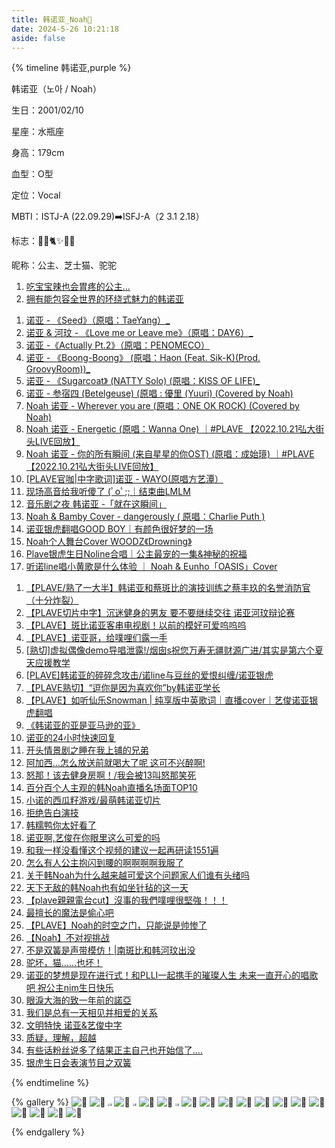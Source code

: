 ```yaml
---
title: 韩诺亚_Noah💜
date: 2024-5-26 10:21:18
aside: false
---
```


{% timeline 韩诺亚,purple %}

<!-- timeline 个人资料 -->

 韩诺亚（노아 / Noah）

生日：2001/02/10

星座：水瓶座

身高：179cm

血型：O型

定位：Vocal

MBTI：ISTJ-A (22.09.29)➡️ISFJ-A（2 3.1 2.18）

标志：🦙💜🐈️✨️🐥🧀

昵称：公主、芝士猫、驼驼

<!-- endtimeline -->

<!-- timeline TMI -->

1. [ 吃宝宝辣也会胃疼的公主...](https://weibo.com/3251547692/5046687047352411)
2. [拥有能包容全世界的环绕式魅力的韩诺亚](https://weibo.com/6856954043/N0neO87X1?pagetype=profilefeed)

<!-- endtimeline -->

<!-- timeline 翻唱Cover -->

1. [诺亚 - 《Seed》（原唱：TaeYang）_](https://www.bilibili.com/video/BV11e411Z7vx/?spm_id_from=333.999.0.0&vd_source=683accdf4a366c372d15625bf59c99d7)
2. [诺亚 & 河玟 - 《Love me or Leave me》（原唱：DAY6）_](https://www.bilibili.com/video/BV1oc411m7gz/?spm_id_from=333.999.0.0&vd_source=683accdf4a366c372d15625bf59c99d7)
3. [ 诺亚 -《Actually Pt.2》（原唱：PENOMECO）](https://www.bilibili.com/video/BV1Vp421y7SE/?spm_id_from=333.999.0.0&vd_source=683accdf4a366c372d15625bf59c99d7)
4. [诺亚 - 《Boong-Boong》 (原唱：Haon (Feat. Sik-K)(Prod. GroovyRoom))_](https://www.bilibili.com/video/BV1dF4m1A711/?spm_id_from=333.999.0.0&vd_source=683accdf4a366c372d15625bf59c99d7)
5. [ 诺亚 - 《Sugarcoat》 (NATTY Solo) (原唱：KISS OF LIFE)_](https://www.bilibili.com/video/BV1et421A7Zn/?spm_id_from=333.999.0.0&vd_source=683accdf4a366c372d15625bf59c99d7)
6. [诺亚 - 参宿四 (Betelgeuse) (原唱 : 優里 (Yuuri) (Covered by Noah)](https://www.bilibili.com/video/BV16P411k7zw/?spm_id_from=333.999.0.0&vd_source=683accdf4a366c372d15625bf59c99d7)
7. [Noah 诺亚 - Wherever you are (原唱：ONE OK ROCK) (Covered by Noah)](https://www.bilibili.com/video/BV1LM4y1d7kP/?spm_id_from=333.999.0.0&vd_source=683accdf4a366c372d15625bf59c99d7)
8. [Noah 诺亚 - Energetic (原唱：Wanna One) ｜#PLAVE 【2022.10.21弘大街头LIVE回放】](https://www.bilibili.com/video/BV1Dg4y1E7Pi/?spm_id_from=333.999.0.0&vd_source=683accdf4a366c372d15625bf59c99d7)
9. [Noah 诺亚 - 你的所有瞬间 (来自星星的你OST) (原唱：成始璄) ｜#PLAVE 【2022.10.21弘大街头LIVE回放】](https://www.bilibili.com/video/BV1Kx4y1T7fB/?spm_id_from=333.999.0.0&vd_source=683accdf4a366c372d15625bf59c99d7)
9. [[PLAVE官咖|中字歌词\]诺亚 - WAYO(原唱方艺潭）](https://www.bilibili.com/video/BV1vN411T7Lx/?spm_id_from=333.999.0.0&vd_source=683accdf4a366c372d15625bf59c99d7)
9. [现场高音给我听傻了 (ﾟoﾟ;;｜结束曲LMLM ](https://www.bilibili.com/video/BV1fi4y1a7ry/?spm_id_from=333.999.0.0&vd_source=683accdf4a366c372d15625bf59c99d7)
9. [音乐剧之夜 韩诺亚 -「就在这瞬间」](https://www.bilibili.com/video/BV1964y1P7i8/?spm_id_from=333.999.0.0&vd_source=683accdf4a366c372d15625bf59c99d7)
9. [Noah & Bamby Cover - dangerously ( 原唱：Charlie Puth )](https://www.bilibili.com/video/BV13t421a7ZY/?spm_id_from=333.999.0.0&vd_source=683accdf4a366c372d15625bf59c99d7)
9. [诺亚银虎翻唱GOOD BOY｜有颜色很好梦的一场](https://www.bilibili.com/video/BV1fx4y1S7DP/?spm_id_from=333.999.0.0&vd_source=683accdf4a366c372d15625bf59c99d7)
9. [Noah个人舞台Cover WOODZ《Drowning》](https://www.bilibili.com/video/BV1zC41137Qy/?spm_id_from=333.999.0.0&vd_source=683accdf4a366c372d15625bf59c99d7)
9. [Plave银虎生日Noline合唱｜公主最宠的一集&神秘的祝福](https://www.bilibili.com/video/BV1js42137iz/?spm_id_from=333.999.0.0&vd_source=683accdf4a366c372d15625bf59c99d7)
9. [听诺line唱小黄歌是什么体验 ｜ Noah & Eunho「OASIS」Cover](https://www.bilibili.com/video/BV1UQ4y1V7Yu/?spm_id_from=333.999.0.0&vd_source=683accdf4a366c372d15625bf59c99d7)

<!-- endtimeline -->

<!-- timeline 常看常新的切片 -->

1. [【PLAVE/熟了一大半】韩诺亚和蔡斑比的演技训练之蔡丰玖的名誉消防官（十分炸裂）](https://www.bilibili.com/video/BV1dc411u72d/?spm_id_from=333.999.0.0&vd_source=683accdf4a366c372d15625bf59c99d7)
2. [【PLAVE切片中字】沉迷健身的男友 要不要继续交往 诺亚河玟辩论赛](https://www.bilibili.com/video/BV1UV4y1z7cC/?spm_id_from=333.999.0.0&vd_source=683accdf4a366c372d15625bf59c99d7)
3. [【PLAVE】斑比诺亚客串电视剧！以前的模好可爱呜呜呜](https://www.bilibili.com/video/BV1qo4y1c79D/?spm_id_from=333.999.0.0&vd_source=683accdf4a366c372d15625bf59c99d7)
4. [【PLAVE】诺亚哥，给噗哩们露一手](https://www.bilibili.com/video/BV18h4y1P7UV/?vd_source=683accdf4a366c372d15625bf59c99d7)
5. [[熟切\]虚拟偶像demo导唱泄露!/烟囱s祝您万寿无疆财源广进/其实是第六个夏天应援教学](https://www.bilibili.com/video/BV1fF411U7Ru/?spm_id_from=333.999.0.0&vd_source=683accdf4a366c372d15625bf59c99d7)
6. [[PLAVE\]韩诺亚的碎碎念攻击/诺line与豆丝的爱恨纠缠/诺亚银虎](https://www.bilibili.com/video/BV14e411Q7x5/?spm_id_from=333.999.0.0&vd_source=683accdf4a366c372d15625bf59c99d7)
7. [【PLAVE熟切】“逗你是因为喜欢你”by韩诺亚学长](https://www.bilibili.com/video/BV12Q4y1t7fQ/?spm_id_from=333.999.0.0&vd_source=683accdf4a366c372d15625bf59c99d7)
8. [【PLAVE】如听仙乐Snowman | 纯享版中英歌词｜直播cover｜艺俊诺亚银虎翻唱](https://www.bilibili.com/video/BV1NC4y1N7BE/?spm_id_from=333.999.0.0&vd_source=683accdf4a366c372d15625bf59c99d7)
9. [《韩诺亚的亚是亚马逊的亚》](https://www.bilibili.com/video/BV1Bu4y1w7Uf/?spm_id_from=333.999.0.0&vd_source=683accdf4a366c372d15625bf59c99d7)
10. [诺亚的24小时快速回复](https://www.bilibili.com/video/BV1ZG411B77q/?spm_id_from=333.999.0.0&vd_source=683accdf4a366c372d15625bf59c99d7)
11. [开头情景剧之睡在我上铺的兄弟](https://www.bilibili.com/video/BV1Xc41117vr/?spm_id_from=333.999.0.0&vd_source=683accdf4a366c372d15625bf59c99d7)
12. [阿加西…怎么放送前就喝大了呢 这可不兴醉啊!](https://www.bilibili.com/video/BV1wv4y1j7uD/?spm_id_from=333.999.0.0&vd_source=683accdf4a366c372d15625bf59c99d7)
13. [怒那！该去健身房啊！/我会被13叫怒那笑死](https://www.bilibili.com/video/BV1oM4y1b7TV/?spm_id_from=333.999.0.0&vd_source=683accdf4a366c372d15625bf59c99d7)
14. [百分百个人主观的韩Noah直播名场面TOP10](https://www.bilibili.com/video/BV1w94y1i7CB/?spm_id_from=333.999.0.0&vd_source=683accdf4a366c372d15625bf59c99d7)
15. [小诺的西瓜籽游戏/最萌韩诺亚切片](https://www.bilibili.com/video/BV1q94y167DU/?spm_id_from=333.999.0.0&vd_source=683accdf4a366c372d15625bf59c99d7)
16. [拒绝告白演技](https://www.bilibili.com/video/BV1WN411q727/?spm_id_from=333.999.0.0&vd_source=683accdf4a366c372d15625bf59c99d7)
17. [韩糯鸭你太好看了](https://www.bilibili.com/video/BV1Au4y1v7m9/?spm_id_from=333.999.0.0&vd_source=683accdf4a366c372d15625bf59c99d7)
18. [诺亚啊,艺俊在你眼里这么可爱的吗](https://www.bilibili.com/video/BV1Yu4y1y7B2/?spm_id_from=333.999.0.0&vd_source=683accdf4a366c372d15625bf59c99d7)
19. [和我一样没看懂这个视频的建议一起再研读1551遍](https://www.bilibili.com/video/BV1Wk4y1A7zT/?spm_id_from=333.999.0.0&vd_source=683accdf4a366c372d15625bf59c99d7)
20. [怎么有人公主抱闪到腰的啊啊啊啊我服了](https://www.bilibili.com/video/BV1vh4y1v7n2/?spm_id_from=333.999.0.0&vd_source=683accdf4a366c372d15625bf59c99d7)
21. [关于韩Noah为什么越来越可爱这个问题家人们谁有头绪吗](https://www.bilibili.com/video/BV1q84y127tB/?spm_id_from=333.999.0.0&vd_source=683accdf4a366c372d15625bf59c99d7)
22. [天下无敌的韩Noah也有如坐针毡的这一天](https://www.bilibili.com/video/BV13M411Q7w2/?spm_id_from=333.999.0.0&vd_source=683accdf4a366c372d15625bf59c99d7)
23. [【plave親親電台cut】沒事的我們噗哩很堅強！！！](https://www.bilibili.com/video/BV1dC4y1j7cg/?spm_id_from=333.999.0.0&vd_source=683accdf4a366c372d15625bf59c99d7)
24. [最擅长的魔法是偷心吧](https://www.bilibili.com/video/BV1xh411u7r9/?spm_id_from=333.999.0.0&vd_source=683accdf4a366c372d15625bf59c99d7)
25. [【PLAVE】Noah的时空之门，只能说是帅惨了](https://www.bilibili.com/video/BV1Bb4y1u7Fb/?spm_id_from=333.999.0.0&vd_source=683accdf4a366c372d15625bf59c99d7)
26. [【Noah】不对视挑战](https://www.bilibili.com/video/BV1NN4y1S7zT/?spm_id_from=333.999.0.0&vd_source=683accdf4a366c372d15625bf59c99d7)
27. [不是双簧是声带模仿！|南斑比和韩河玟出没](https://www.bilibili.com/video/BV18w411j7vm/?spm_id_from=333.999.0.0&vd_source=683accdf4a366c372d15625bf59c99d7)
28. [驼坏，猫……也坏！](https://www.bilibili.com/video/BV1TC41147wg/?spm_id_from=333.999.0.0&vd_source=683accdf4a366c372d15625bf59c99d7)
29. [诺亚的梦想是现在进行式！和PLLI一起携手的璀璨人生 未来一直开心的唱歌吧 祝公主nim生日快乐](https://www.bilibili.com/video/BV132421A72E/?spm_id_from=333.999.0.0&vd_source=683accdf4a366c372d15625bf59c99d7)
30. [眼淚大海的致一年前的諾亞](https://www.bilibili.com/video/BV1fF4m1V7Zo/?spm_id_from=333.999.0.0&vd_source=683accdf4a366c372d15625bf59c99d7)
31. [我们是总有一天相见并相爱的关系](https://www.bilibili.com/video/BV1qH4y1s7Qp/?spm_id_from=333.999.0.0&vd_source=683accdf4a366c372d15625bf59c99d7)
32. [文明特快 诺亚&艺俊中字](https://www.bilibili.com/video/BV1aH4y1s7JM/?spm_id_from=333.999.0.0&vd_source=683accdf4a366c372d15625bf59c99d7)
33. [质疑，理解，超越](https://www.bilibili.com/video/BV1kr421874B/?spm_id_from=333.999.0.0&vd_source=683accdf4a366c372d15625bf59c99d7)
34. [有些话粉丝说多了结果正主自己也开始信了....](https://www.bilibili.com/video/BV1M1421Q7ig/?spm_id_from=333.999.0.0&vd_source=683accdf4a366c372d15625bf59c99d7)
34. [银虎生日会表演节目之双簧](https://www.bilibili.com/video/BV1NM4m1r7pX/?spm_id_from=333.999.0.0&vd_source=683accdf4a366c372d15625bf59c99d7)

<!-- endtimeline -->

{% endtimeline %}



{% gallery %}
![💜](https://img2.imgtp.com/2024/05/27/WEwLmzTj.jpg)
![💜](https://img2.imgtp.com/2024/05/27/B0fi2MTe.jpg)
<img src="https://img2.imgtp.com/2024/05/27/HExU8RIG.jpg" alt="💜" style="zoom:25%;" />
![💜](https://img2.imgtp.com/2024/05/27/alUdlSo7.jpg)
<img src="https://img2.imgtp.com/2024/05/27/1g4vmmbp.jpg" alt="💜" style="zoom:25%;" />
![💜](https://img2.imgtp.com/2024/05/27/oUJqv2lt.jpg)
![💜](https://img2.imgtp.com/2024/05/27/oeStrK5j.jpg)
<img src="https://img2.imgtp.com/2024/05/27/ezSW0FV4.jpg" alt="💜" style="zoom:25%;" />
![💜](https://img2.imgtp.com/2024/05/27/8nFOIxO7.jpg)
![💜](https://img2.imgtp.com/2024/05/27/n00UZACz.jpg)
![💜](https://img2.imgtp.com/2024/05/27/DXw4XyoU.jpg)
![💜](https://img2.imgtp.com/2024/05/27/2fqYxHEL.jpg)
![💜](https://img2.imgtp.com/2024/05/27/Sat78MLr.jpg)
![💜](https://img2.imgtp.com/2024/05/27/Aykn8X15.jpg)
![💜](https://img2.imgtp.com/2024/05/27/86Mlhuf6.jpg)
![💜](https://img2.imgtp.com/2024/05/27/8vH5L1Ai.jpg)
![💜](https://img2.imgtp.com/2024/05/27/VeIH49t2.jpg)
![💜](https://img2.imgtp.com/2024/05/27/uRA6wSVf.jpg)
![💜](https://img.picui.cn/free/2024/06/01/665b133f290d2.jpg)
![💜](https://img.picui.cn/free/2024/06/18/667129abf2ad0.jpg)






{% endgallery %}